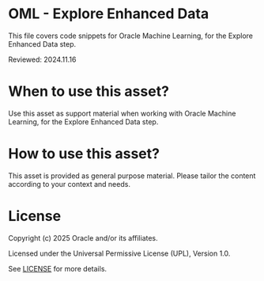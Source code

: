 # OML - Explore Enhanced Data
 
This file covers code snippets for Oracle Machine Learning, for the Explore Enhanced Data step.

Reviewed: 2024.11.16
 

# When to use this asset?

Use this asset as support material when working with Oracle Machine Learning, for the Explore Enhanced Data step.


# How to use this asset?

This asset is provided as general purpose material. Please tailor the content according to your context and needs.


# License
 
Copyright (c) 2025 Oracle and/or its affiliates.
 
Licensed under the Universal Permissive License (UPL), Version 1.0.
 
See [LICENSE](https://github.com/oracle-devrel/technology-engineering/blob/main/LICENSE) for more details.
